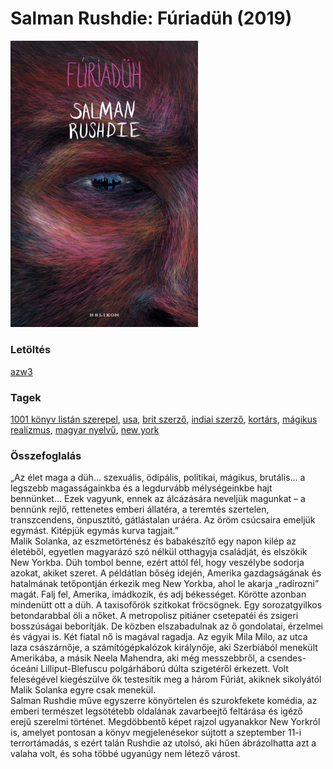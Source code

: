 # <a name="id_1452">Salman Rushdie: Fúriadüh (2019)</a>
<img src="https://github.com/BercziSandor/calibre_lib/raw/main/libs/main/Salman%20Rushdie/Furiaduh%20%281452%29/cover.jpg" alt="cover" width="300"/>

### Letöltés
[azw3](https://github.com/BercziSandor/calibre_lib/raw/main/libs/main/Salman%20Rushdie/Furiaduh%20%281452%29/Furiaduh%20-%20Salman%20Rushdie.azw3)

### Tagek
[1001 könyv listán szerepel](https://github.com/berczisandor/calibre_lib/blob/main/libs/main/_tags/1001%20k%c3%b6nyv%20list%c3%a1n%20szerepel.md), [usa](https://github.com/berczisandor/calibre_lib/blob/main/libs/main/_tags/usa.md), [brit szerző](https://github.com/berczisandor/calibre_lib/blob/main/libs/main/_tags/brit%20szerz%c5%91.md), [indiai szerző](https://github.com/berczisandor/calibre_lib/blob/main/libs/main/_tags/indiai%20szerz%c5%91.md), [kortárs](https://github.com/berczisandor/calibre_lib/blob/main/libs/main/_tags/kort%c3%a1rs.md), [mágikus realizmus](https://github.com/berczisandor/calibre_lib/blob/main/libs/main/_tags/m%c3%a1gikus%20realizmus.md), [magyar nyelvű](https://github.com/berczisandor/calibre_lib/blob/main/libs/main/_tags/magyar%20nyelv%c5%b1.md), [new york](https://github.com/berczisandor/calibre_lib/blob/main/libs/main/_tags/new%20york.md)

### Összefoglalás
<div>
<p>„Az ​élet maga a düh… szexuális, ödipális, politikai, mágikus, brutális… a legszebb magasságainkba és a legdurvább mélységeinkbe hajt bennünket… Ezek vagyunk, ennek az álcázására neveljük magunkat – a bennünk rejlő, rettenetes emberi állatéra, a teremtés szertelen, transzcendens, önpusztító, gátlástalan uráéra. Az öröm csúcsaira emeljük egymást. Kitépjük egymás kurva tagjait.” <br>Malik Solanka, az eszmetörténész és babakészítő egy napon kilép az életéből, egyetlen magyarázó szó nélkül otthagyja családját, és elszökik New Yorkba. Düh tombol benne, ezért attól fél, hogy veszélybe sodorja azokat, akiket szeret. A példátlan bőség idején, Amerika gazdagságának és hatalmának tetőpontján érkezik meg New Yorkba, ahol le akarja „radírozni” magát. Falj fel, Amerika, imádkozik, és adj békességet. Körötte azonban mindenütt ott a düh. A taxisofőrök szitkokat fröcsögnek. Egy sorozatgyilkos betondarabbal öli a nőket. A metropolisz pitiáner csetepatéi és zsigeri bosszúságai beborítják. De közben elszabadulnak az ő gondolatai, érzelmei és vágyai is. Két fiatal nő is magával ragadja. Az egyik Mila Milo, az utca laza császárnője, a számítógépkalózok királynője, aki Szerbiából menekült Amerikába, a másik Neela Mahendra, aki még messzebbről, a csendes-óceáni Lilliput-Blefuscu polgárháború dúlta szigetéről érkezett. Volt feleségével kiegészülve ők testesítik meg a három Fúriát, akiknek sikolyától Malik Solanka egyre csak menekül. <br>Salman Rushdie műve egyszerre könyörtelen és szurokfekete komédia, az emberi természet legsötétebb oldalának zavarbeejtő feltárása és igéző erejű szerelmi történet. Megdöbbentő képet rajzol ugyanakkor New Yorkról is, amelyet pontosan a könyv megjelenésekor sújtott a szeptember 11-i terrortámadás, s ezért talán Rushdie az utolsó, aki hűen ábrázolhatta azt a valaha volt, és soha többé ugyanúgy nem létező várost.</p></div>


